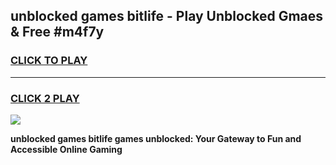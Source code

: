 
## unblocked games bitlife - Play Unblocked Gmaes & Free #m4f7y
<h3>
<a href="https://premium.freeplayer.one?title=unblocked_games_bitlife&ref=03M">CLICK TO PLAY</a></h3>
<hr>

<h3>
<a href="https://premium.freeplayer.one?title=unblocked_games_bitlife&ref=03M">CLICK 2 PLAY</a>
  
</h3>

<a href="https://premium.freeplayer.one?title=unblocked_games_bitlife&ref=03M"><img src="https://clearcache.store/games.png"></a>


**unblocked games bitlife games unblocked: Your Gateway to Fun and Accessible Online Gaming**
